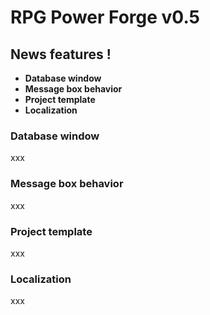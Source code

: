 # RPG Power Forge v0.5

## News features !

- **Database window** 
- **Message box behavior**
- **Project template**
- **Localization**

### Database window

xxx

### Message box behavior

xxx

### Project template

xxx

### Localization

xxx